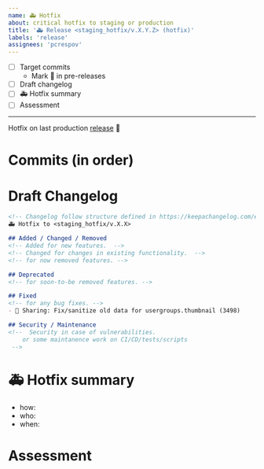 ```yaml
---
name: 🚑️ Hotfix
about: critical hotfix to staging or production
title: '🚑️ Release <staging_hotfix/v.X.Y.Z> (hotfix)'
labels: 'release'
assignees: 'pcrespov'
---
```


- [ ] Target commits
  - Mark 📌 in pre-releases
- [ ] Draft changelog
- [ ] 🚑️ Hotfix summary
- [ ] Assessment

---

Hotfix on last production [release](https://github.com/ITISFoundation/osparc-simcore/releases) 🚀

# Commits (in order)
<!-- 
- ITISFoundation/osparc-simcore#3498
-->

# Draft Changelog
```markdown
<!-- Changelog follow structure defined in https://keepachangelog.com/en/1.0.0/ -->
🚑️ Hotfix to <staging_hotfix/v.X.X>

## Added / Changed / Removed
<!-- Added for new features.  -->
<!-- Changed for changes in existing functionality.  -->
<!-- for now removed features. -->

## Deprecated
<!-- for soon-to-be removed features. -->

## Fixed
<!-- for any bug fixes. -->
- 🐛 Sharing: Fix/sanitize old data for usergroups.thumbnail (3498)

## Security / Maintenance
<!--  Security in case of vulnerabilities.
	or some maintanence work on CI/CD/tests/scripts
 -->
```



# 🚑️ Hotfix summary

- how:  <!-- ```make release-hotfix ... ``` -->
- who: <!-- @Surfict @GitHK  -->
- when: <!-- THURSDAY Oct.20, afternoon -->



# Assessment

<!-- How did the release go? Any incidents, problems, difficulties, unexpected issues, ... during the release process? n
-->

